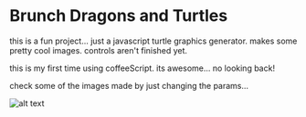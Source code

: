 # Brunch Dragons and Turtles

this is a fun project... just a javascript turtle graphics generator. makes some pretty cool images. controls aren't finished yet.

this is my first time using coffeeScript. its awesome... no looking back!

check some of the images made by just changing the params...

![alt text](https://www.evernote.com/shard/s32/sh/d732f392-06d8-402c-853b-c829fa0fd652/2e30aa77febb62bad7fe7fc487e76065/deep/0/Example-brunch-application.png "alt")

